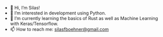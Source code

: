 - 👋 Hi, I’m Silas!
- 👀 I’m interested in development using Python.
- 🌱 I’m currently learning the basics of Rust as well as Machine Learning with Keras/Tensorflow.
- 📫 How to reach me: silasfboehner@gmail.com

<!---
nachtfalter01/nachtfalter01 is a ✨ special ✨ repository because its `README.md` (this file) appears on your GitHub profile.
You can click the Preview link to take a look at your changes.
--->
